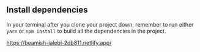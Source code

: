 ## Install dependencies

In your terminal after you clone your project down, remember to run either `yarn` or `npm install` to build all the
dependencies in the project.

https://beamish-jalebi-2db811.netlify.app/
